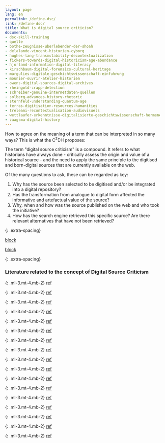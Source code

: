 ```yaml
---
layout: page
lang: en
permalink: /define-dsc/
link: /define-dsc/
title: What is digital source criticism?
documents:
- dsc-skill-training
- quelle
- bothe-zeugnisse-uberlebender-der-shoah
- delalande-vincent-historien-cyborg
- hughes-lang-transmutability-decontextualization
- fickers-towards-digital-historicism-age-abundance
- hjorland-information-digital-literacy
- kirschbaum-digital-forensics-cultural-heritage
- margulies-digitale-geschichtswissenschaft-einfuhrung
- mounier-ouvrir-atelier-historien
- owens-digital-sources-digital-archives
- rheingold-crapp-detection
- schreiber-genuine-internetdaten-quellen
- solberg-advances-history-rhetoric
- sternfeld-understanding-quantum-age
- terras-digitisation-resources-humanities
- treleani-recontextualisation-audiovisuels
- wettlaufer-erkenntnisse-digitalisierte-geschichtswissenschaft-hermeneutischen
- zaagsma-digital-history
---
```


How to agree on the meaning of a term that can be interpreted in so many ways? This is what the C<sup>2</sup>DH proposes:

<!-- more -->

The term "digital source criticism" is a compound. It refers to what historians have always done - critically assess the origin and value of a historical source - and the need to apply the same principle to the digitised and born-digital sources that are currently available on the web. 

Of the many questions to ask, these can be regarded as key: 
1. Why has the source been selected to be digitised and/or be integrated into a digital repository?
2. Has the transformation from analogue to digital form affected the informative and artefactual value of the source?
3. Why, when and how was the source published on the web and who took the initiative?
4. How has the search engine retrieved this specific source? Are there relevant alternatives that have not been retrieved? 

{: .extra-spacing}

[block](dsc-skill-training)

[block](quelle)

{: .extra-spacing}
### Literature related to the concept of Digital Source Criticism

{: .ml-3.mt-4.mb-2}
[ref](bothe-zeugnisse-uberlebender-der-shoah)

{: .ml-3.mt-4.mb-2}
[ref](delalande-vincent-historien-cyborg)

{: .ml-3.mt-4.mb-2}
[ref](hughes-lang-transmutability-decontextualization)

{: .ml-3.mt-4.mb-2}
[ref](fickers-towards-digital-historicism-age-abundance)

{: .ml-3.mt-4.mb-2}
[ref](hjorland-information-digital-literacy)

{: .ml-3.mt-4.mb-2}
[ref](kirschbaum-digital-forensics-cultural-heritage)

{: .ml-3.mt-4.mb-2}
[ref](margulies-digitale-geschichtswissenschaft-einfuhrung)

{: .ml-3.mt-4.mb-2}
[ref](mounier-ouvrir-atelier-historien)

{: .ml-3.mt-4.mb-2}
[ref](owens-digital-sources-digital-archives)

{: .ml-3.mt-4.mb-2}
[ref](rheingold-crapp-detection)

{: .ml-3.mt-4.mb-2}
[ref](schreiber-genuine-internetdaten-quellen)

{: .ml-3.mt-4.mb-2}
[ref](solberg-advances-history-rhetoric)

{: .ml-3.mt-4.mb-2}
[ref](sternfeld-understanding-quantum-age)

{: .ml-3.mt-4.mb-2}
[ref](terras-digitisation-resources-humanities)

{: .ml-3.mt-4.mb-2}
[ref](treleani-recontextualisation-audiovisuels)

{: .ml-3.mt-4.mb-2}
[ref](wettlaufer-erkenntnisse-digitalisierte-geschichtswissenschaft-hermeneutischen)

{: .ml-3.mt-4.mb-2}
[ref](zaagsma-digital-history)

